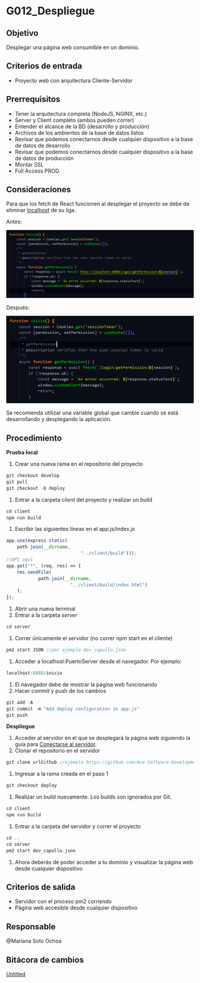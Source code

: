 # G012_Despliegue

## Objetivo

Desplegar una página web consumible en un dominio.

## **Criterios de entrada**

- Proyecto web con arquitectura Cliente-Servidor

## Prerrequisitos

- Tener la arquitectura completa (NodeJS, NGINX, etc.)
- Server y Client completo (ambos pueden correr)
- Entender el alcance de la BD (desarrollo y producción)
- Archivos de los ambientes de la base de datos listos
- Revisar que podemos conectarnos desde cualquier dispositivo a la base de datos de desarrollo
- Revisar que podemos conectarnos desde cualquier dispositivo a la base de datos de producción
- Montar SSL
- Full Access PROD

## Consideraciones

Para que los fetch de React funcionen al desplegar el proyecto se debe de eliminar [localhost](http://localhost) de su liga.

Antes:

![Untitled](G012_Despliegue%207f51737490994ee497f705cf87ef3718/Untitled.png)

Después:

![Untitled](G012_Despliegue%207f51737490994ee497f705cf87ef3718/Untitled%201.png)

Se recomienda utilizar una variable global que cambie cuando se está desarrollando y desplegando la aplicación.

## **Procedimiento**

**Prueba local**

1. Crear una nueva rama en el repositorio del proyecto

```cpp
git checkout develop
git pull
git checkout -b deploy
```

1. Entrar a la carpeta c*lient* del proyecto y realizar un build

```cpp
cd client
npm run build
```

1. Escribir las siguientes líneas en el app.js/index.js

```jsx
app.use(express.static(
	path.join(__dirname,
							"../client/build")));
//API aquí
app.get("*", (req, res) => {
	res.sendFile(
			path.join(__dirname,
						"../client/build/index.html")
	);
});
```

1. Abrir una nueva terminal
2. Entrar a la carpeta *server*

```cpp
cd server
```

1. Correr únicamente el servidor (no correr npm start en el cliente)

```cpp
pm2 start JSON //por ejemplo dev_capullo.json
```

1. Acceder a localhost:PuertoServer desde el navegador. Por ejemplo:

```cpp
localhost:8888/inicio
```

1. El navegador debe de mostrar la página web funcionando
2. Hacer commit y push de los cambios

```cpp
git add -A
git commit -m "Add deploy configuration in app.js"
git push
```

**Despliegue**

1. Acceder al servidor en el que se desplegará la página web siguiendo la guía para [Conectarse al servidor](BKJ_G01_Gui%CC%81a%20del%20servidor%2076ffad5f45c54fdabea9d5c68909c8ca/Conectarse%20al%20servidor%20b1c883942674456e87cbb250e7283227.md).
2. Clonar el repositorio en el servidor 

```cpp
git clone urlGithub //ejemplo https://github.com/Ace-Software-Development/blackjack_monarca.git
```

1. Ingresar a la rama creada en el paso 1

```cpp
git checkout deploy
```

1. Realizar un build nuevamente. Los builds son ignorados por Git.

```cpp
cd client
npm run build
```

1. Entrar a la carpeta del servidor y correr el proyecto

```cpp
cd ..
cd server
pm2 start dev_capullo.json
```

1. Ahora deberás de poder acceder a tu dominio y visualizar la página web desde cualquier dispositivo

## **Criterios de salida**

- Servidor con el proceso pm2 corriendo
- Página web accesible desde cualquier dispositivo

## **Responsable**

@Mariana Soto Ochoa 

## Bitácora de cambios

[Untitled](G012_Despliegue%207f51737490994ee497f705cf87ef3718/Untitled%20Database%207a08c922b5ec48a896a756f5ba08d542.csv)
